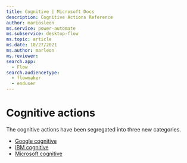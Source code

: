```yaml
---
title: Cognitive | Microsoft Docs
description: Cognitive Actions Reference
author: mariosleon
ms.service: power-automate
ms.subservice: desktop-flow
ms.topic: article
ms.date: 10/27/2021
ms.author: marleon
ms.reviewer:
search.app: 
  - Flow
search.audienceType: 
  - flowmaker
  - enduser
---
```


# Cognitive actions 

The cognitive actions have been segregated into three new categories.

- [Google cognitive](googlecognitive)
- [IBM cognitive](ibmcognitive.md)
- [Microsoft cognitive](microsoftcognitive.md)